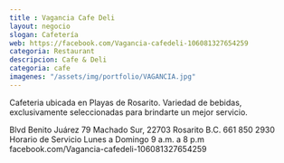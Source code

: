 ```yaml
---
title : Vagancia Cafe Deli
layout: negocio
slogan: Cafetería
web: https://facebook.com/Vagancia-cafedeli-106081327654259
categoria: Restaurant
descripcion: Cafe & Deli
categoria: cafe
imagenes: "/assets/img/portfolio/VAGANCIA.jpg"
---
```


Cafeteria ubicada en Playas de Rosarito. Variedad de bebidas, exclusivamente seleccionadas para brindarte un mejor servicio.

Blvd Benito Juárez 79
Machado Sur, 22703 Rosarito B.C. 
661 850 2930
Horario de Servicio 
Lunes a Domingo 
 9 a.m. a 8 p.m
facebook.com/Vagancia-cafedeli-106081327654259
